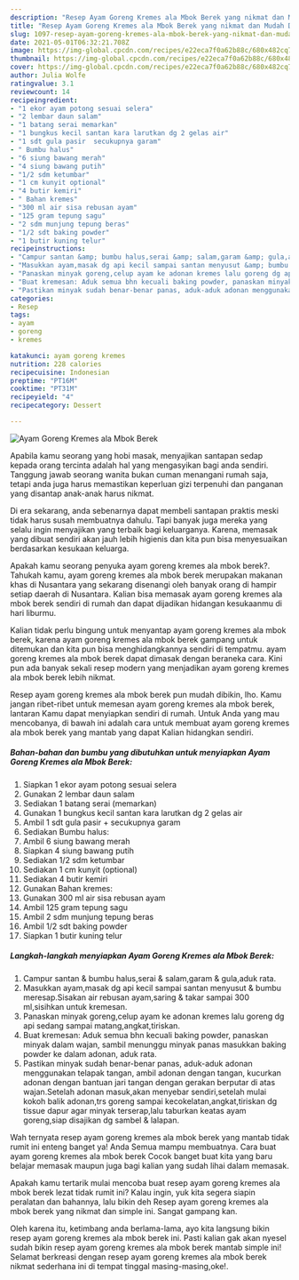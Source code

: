 ```yaml
---
description: "Resep Ayam Goreng Kremes ala Mbok Berek yang nikmat dan Mudah Dibuat"
title: "Resep Ayam Goreng Kremes ala Mbok Berek yang nikmat dan Mudah Dibuat"
slug: 1097-resep-ayam-goreng-kremes-ala-mbok-berek-yang-nikmat-dan-mudah-dibuat
date: 2021-05-01T06:32:21.708Z
image: https://img-global.cpcdn.com/recipes/e22eca7f0a62b88c/680x482cq70/ayam-goreng-kremes-ala-mbok-berek-foto-resep-utama.jpg
thumbnail: https://img-global.cpcdn.com/recipes/e22eca7f0a62b88c/680x482cq70/ayam-goreng-kremes-ala-mbok-berek-foto-resep-utama.jpg
cover: https://img-global.cpcdn.com/recipes/e22eca7f0a62b88c/680x482cq70/ayam-goreng-kremes-ala-mbok-berek-foto-resep-utama.jpg
author: Julia Wolfe
ratingvalue: 3.1
reviewcount: 14
recipeingredient:
- "1 ekor ayam potong sesuai selera"
- "2 lembar daun salam"
- "1 batang serai memarkan"
- "1 bungkus kecil santan kara larutkan dg 2 gelas air"
- "1 sdt gula pasir  secukupnya garam"
- " Bumbu halus"
- "6 siung bawang merah"
- "4 siung bawang putih"
- "1/2 sdm ketumbar"
- "1 cm kunyit optional"
- "4 butir kemiri"
- " Bahan kremes"
- "300 ml air sisa rebusan ayam"
- "125 gram tepung sagu"
- "2 sdm munjung tepung beras"
- "1/2 sdt baking powder"
- "1 butir kuning telur"
recipeinstructions:
- "Campur santan &amp; bumbu halus,serai &amp; salam,garam &amp; gula,aduk rata."
- "Masukkan ayam,masak dg api kecil sampai santan menyusut &amp; bumbu meresap.Sisakan air rebusan ayam,saring &amp; takar sampai 300 ml,sisihkan untuk kremesan."
- "Panaskan minyak goreng,celup ayam ke adonan kremes lalu goreng dg api sedang sampai matang,angkat,tiriskan."
- "Buat kremesan: Aduk semua bhn kecuali baking powder, panaskan minyak dalam wajan, sambil menunggu minyak panas masukkan baking powder ke dalam adonan, aduk rata."
- "Pastikan minyak sudah benar-benar panas, aduk-aduk adonan menggunakan telapak tangan, ambil adonan dengan tangan, kucurkan adonan dengan bantuan jari tangan dengan gerakan berputar di atas wajan.Setelah adonan masuk,akan menyebar sendiri,setelah mulai kokoh balik adonan,trs goreng sampai kecokelatan,angkat,tiriskan dg tissue dapur agar minyak terserap,lalu taburkan keatas ayam goreng,siap disajikan dg sambel &amp; lalapan."
categories:
- Resep
tags:
- ayam
- goreng
- kremes

katakunci: ayam goreng kremes 
nutrition: 228 calories
recipecuisine: Indonesian
preptime: "PT16M"
cooktime: "PT31M"
recipeyield: "4"
recipecategory: Dessert

---
```



![Ayam Goreng Kremes ala Mbok Berek](https://img-global.cpcdn.com/recipes/e22eca7f0a62b88c/680x482cq70/ayam-goreng-kremes-ala-mbok-berek-foto-resep-utama.jpg)

Apabila kamu seorang yang hobi masak, menyajikan santapan sedap kepada orang tercinta adalah hal yang mengasyikan bagi anda sendiri. Tanggung jawab seorang  wanita bukan cuman menangani rumah saja, tetapi anda juga harus memastikan keperluan gizi terpenuhi dan panganan yang disantap anak-anak harus nikmat.

Di era  sekarang, anda sebenarnya dapat membeli santapan praktis meski tidak harus susah membuatnya dahulu. Tapi banyak juga mereka yang selalu ingin menyajikan yang terbaik bagi keluarganya. Karena, memasak yang dibuat sendiri akan jauh lebih higienis dan kita pun bisa menyesuaikan berdasarkan kesukaan keluarga. 



Apakah kamu seorang penyuka ayam goreng kremes ala mbok berek?. Tahukah kamu, ayam goreng kremes ala mbok berek merupakan makanan khas di Nusantara yang sekarang disenangi oleh banyak orang di hampir setiap daerah di Nusantara. Kalian bisa memasak ayam goreng kremes ala mbok berek sendiri di rumah dan dapat dijadikan hidangan kesukaanmu di hari liburmu.

Kalian tidak perlu bingung untuk menyantap ayam goreng kremes ala mbok berek, karena ayam goreng kremes ala mbok berek gampang untuk ditemukan dan kita pun bisa menghidangkannya sendiri di tempatmu. ayam goreng kremes ala mbok berek dapat dimasak dengan beraneka cara. Kini pun ada banyak sekali resep modern yang menjadikan ayam goreng kremes ala mbok berek lebih nikmat.

Resep ayam goreng kremes ala mbok berek pun mudah dibikin, lho. Kamu jangan ribet-ribet untuk memesan ayam goreng kremes ala mbok berek, lantaran Kamu dapat menyiapkan sendiri di rumah. Untuk Anda yang mau mencobanya, di bawah ini adalah cara untuk membuat ayam goreng kremes ala mbok berek yang mantab yang dapat Kalian hidangkan sendiri.

<!--inarticleads1-->

##### Bahan-bahan dan bumbu yang dibutuhkan untuk menyiapkan Ayam Goreng Kremes ala Mbok Berek:

1. Siapkan 1 ekor ayam potong sesuai selera
1. Gunakan 2 lembar daun salam
1. Sediakan 1 batang serai (memarkan)
1. Gunakan 1 bungkus kecil santan kara larutkan dg 2 gelas air
1. Ambil 1 sdt gula pasir + secukupnya garam
1. Sediakan  Bumbu halus:
1. Ambil 6 siung bawang merah
1. Siapkan 4 siung bawang putih
1. Sediakan 1/2 sdm ketumbar
1. Sediakan 1 cm kunyit (optional)
1. Sediakan 4 butir kemiri
1. Gunakan  Bahan kremes:
1. Gunakan 300 ml air sisa rebusan ayam
1. Ambil 125 gram tepung sagu
1. Ambil 2 sdm munjung tepung beras
1. Ambil 1/2 sdt baking powder
1. Siapkan 1 butir kuning telur




<!--inarticleads2-->

##### Langkah-langkah menyiapkan Ayam Goreng Kremes ala Mbok Berek:

1. Campur santan &amp; bumbu halus,serai &amp; salam,garam &amp; gula,aduk rata.
1. Masukkan ayam,masak dg api kecil sampai santan menyusut &amp; bumbu meresap.Sisakan air rebusan ayam,saring &amp; takar sampai 300 ml,sisihkan untuk kremesan.
1. Panaskan minyak goreng,celup ayam ke adonan kremes lalu goreng dg api sedang sampai matang,angkat,tiriskan.
1. Buat kremesan: Aduk semua bhn kecuali baking powder, panaskan minyak dalam wajan, sambil menunggu minyak panas masukkan baking powder ke dalam adonan, aduk rata.
1. Pastikan minyak sudah benar-benar panas, aduk-aduk adonan menggunakan telapak tangan, ambil adonan dengan tangan, kucurkan adonan dengan bantuan jari tangan dengan gerakan berputar di atas wajan.Setelah adonan masuk,akan menyebar sendiri,setelah mulai kokoh balik adonan,trs goreng sampai kecokelatan,angkat,tiriskan dg tissue dapur agar minyak terserap,lalu taburkan keatas ayam goreng,siap disajikan dg sambel &amp; lalapan.




Wah ternyata resep ayam goreng kremes ala mbok berek yang mantab tidak rumit ini enteng banget ya! Anda Semua mampu membuatnya. Cara buat ayam goreng kremes ala mbok berek Cocok banget buat kita yang baru belajar memasak maupun juga bagi kalian yang sudah lihai dalam memasak.

Apakah kamu tertarik mulai mencoba buat resep ayam goreng kremes ala mbok berek lezat tidak rumit ini? Kalau ingin, yuk kita segera siapin peralatan dan bahannya, lalu bikin deh Resep ayam goreng kremes ala mbok berek yang nikmat dan simple ini. Sangat gampang kan. 

Oleh karena itu, ketimbang anda berlama-lama, ayo kita langsung bikin resep ayam goreng kremes ala mbok berek ini. Pasti kalian gak akan nyesel sudah bikin resep ayam goreng kremes ala mbok berek mantab simple ini! Selamat berkreasi dengan resep ayam goreng kremes ala mbok berek nikmat sederhana ini di tempat tinggal masing-masing,oke!.

